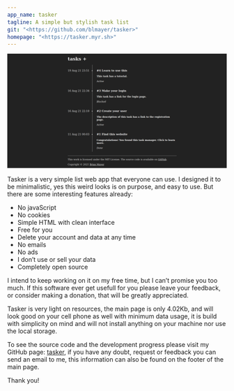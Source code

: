 ```yaml
---
app_name: tasker
tagline: A simple but stylish task list
git: "<https://github.com/blmayer/tasker>"
homepage: "<https://tasker.myr.sh>"
---
```


![](https://github.com/blmayer/tasker/blob/e4a24217dda222607c5ccecc613a18942c5351cf/print.png)

Tasker is a very simple list web app that everyone can use. I designed it to be minimalistic, yes this weird looks is on purpose, and easy to use. But there are some interesting features already:

 - No javaScript
 - No cookies
 - Simple HTML with clean interface
 - Free for you
 - Delete your account and data at any time
 - No emails
 - No ads
 - I don’t use or sell your data
 - Completely open source

I intend to keep working on it on my free time, but I can’t promise you too much. If this software ever get usefull for you please leave your feedback, or consider making a donation, that will be greatly appreciated.

Tasker is very light on resources, the main page is only 4.02Kb, and will look good on your cell phone as well with minimum data usage, it is build with simplicity on mind and will not install anything on your machine nor use the local storage.

To see the source code and the development progress please visit my GitHub page: [tasker](https://github.com/blmayer/tasker), if you have any doubt, request or feedback you can send an email to me, this information can also be found on the footer of the main page.

Thank you!
